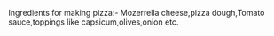 Ingredients for making pizza:-
Mozerrella cheese,pizza dough,Tomato sauce,toppings like capsicum,olives,onion etc.